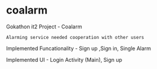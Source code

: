 # coalarm

Gokathon it2 Project - Coalarm

    Alarming service needed cooperation with other users

Implemented Funcationality - Sign up ,Sign in, Single Alarm

Implemented UI - Login Activity (Main), Sign up

